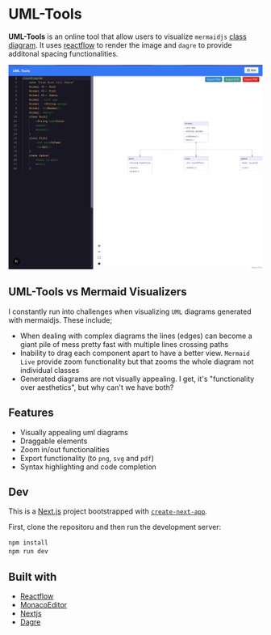 # UML-Tools

**UML-Tools** is an online tool that allow users to visualize `mermaidjs` [class diagram](https://mermaid.js.org/syntax/classDiagram.html). It uses [reactflow](https://reactflow.dev/) to render the image and `dagre` to provide additonal spacing functionalities.

<img src="public/screenshot.png" alt="UML Tools">

## UML-Tools vs Mermaid Visualizers

I constantly run into challenges when visualizing `UML` diagrams generated with mermaidjs. These include;

- When dealing with complex diagrams the lines (edges) can become a giant pile of mess pretty fast with multiple lines crossing paths
- Inability to drag each component apart to have a better view. `Mermaid Live` provide zoom functionality but that zooms the whole diagram not individual classes
- Generated diagrams are not visually appealing. I get, it's "functionality over aesthetics", but why can't we have both?

## Features

- Visually appealing uml diagrams
- Draggable elements
- Zoom in/out functionalities
- Export functionality (to `png`, `svg` and `pdf`)
- Syntax highlighting and code completion

## Dev

This is a [Next.js](https://nextjs.org) project bootstrapped with [`create-next-app`](https://nextjs.org/docs/app/api-reference/cli/create-next-app).

First, clone the repositoru and then run the development server:

```bash
npm install
npm run dev
```

## Built with

- [Reactflow](https://reactflow.dev/)
- [MonacoEditor](https://www.npmjs.com/package/@monaco-editor/react)
- [Nextjs](https://nextjs.org/)
- [Dagre](https://github.com/dagrejs/dagre)
